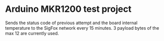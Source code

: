 # Arduino MKR1200 test project

Sends the status code of previous attempt and the board internal temperature to the SigFox network every 15 minutes. 3 payload bytes of the max 12 are currently used.
